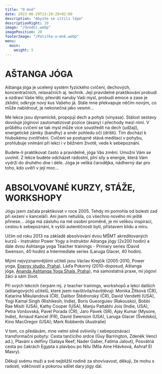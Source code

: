 ```yaml
---
title: "O mně"
date: 2023-06-29T13:29:29+02:00
description: "Abyste se cítili lépe"
descriptionRight: 10
image: "/Úvodní.webp"
imagePosition: 20
footerImage: "/Patička-o-mně.webp"
menu:
  main:
    weight: 5
---
```


# AŠTANGA JÓGA

Aštanga jóga je ucelený systém fyzického cvičení, dechových, koncentračních, relaxačních aj. technik. Její pravidelné praktikování probudí a ozdraví Vaše tělo; převrátí naruby Vaši mysl, probudí emoce a zase je zklidní; odkryje nový kus Vašeho já. Stále mne překvapuje něčím novým, co může nabídnout, je nekonečná jako vesmír...

Mé lekce jsou dynamické, propojují dech a pohyb (vinyasa). Stálost sestavy dovoluje jóginovi zautomatizovat pozice (ásany) i přechody mezi nimi. V průběhu cvičení se tak mysl může více soustředit na dech (udžají), energetické zámky (bandhy) a směr pohledu očí (drišti). Tím dochází k hlubokému zvnitřnění. Cvičení se postupně stává meditací v pohybu, prohlubuje vnímání při lekci i v běžném životě, vede k sebepoznání.

Budete-li praktikovat často a pravidelně, jóga Vás změní. Umožní Vám se uvolnit. Z lekce budete odcházet radostní, plní síly a energie, která Vám vydrží do druhého dne i déle. Jóga je veliká čarodějka, nádherný dar pro toho, kdo uvěří v její moc...

# ABSOLVOVANÉ KURZY, STÁŽE, WORKSHOPY

Jógu jsem začala praktikovat v roce 2005. Tehdy mi pomohla od bolesti zad při sezení v kanceláři. Ani jsem netušila, co všechno nového mi ještě přinese... Jóga má zásluhu na mé osobní proměně, je mi velikou inspirací, cestou k sebepoznání, k vyšší autentičnosti bytí, přístavem klidu a míru.

Učím od roku 2013 na základě absolvování dvou MŠMT akreditovaných kurzů - Instruktor Power Yogy a Instruktor Aštanga jógy (2x200 hodin)
a dále dvou Ashtanga yoga Teacher trainings - Primary series (David Swenson, 40 hodin) a Intermediate series (Laruga Glacer, 40 hodin).

Mými nejvýznamnějšími učiteli jsou Václav Krejčík (2005-2010, Power yoga, [Energy studio, Praha](http://www.energystudio.cz/)), Láďa Pokorný (2010-doposud, Aštanga jóga, [Ánanda Ashtanga Yoga Shala, Praha](http://www.anandashala.cz/)), má samostatná praxe, mí jógoví žáci a sám život.

Při svých lekcích čerpám mj. z teacher trainings, workshopů a lekcí dalších (aštangových) učitelů, které jsem navštívila/navštěvuji: Monika Žítková (ČR), Katarína Mikulandová (ČR), Dalibor Štědronský (ČR), David Vendetti (USA), Yogi Kamal Singh (Rishikesh, Indie), Boris Gueorguiev (Rakousko), Bobbi Rae Misiti (USA), Kathy Cooper (USA), Manju Pattabhi Jois (Indie, USA), Petra Vonšovská, Pavel Porada (ČR), Jaro Pávek (SR), Ajay Kumar (Mysore, Indie), Arnaud Kancel (FR), David Swenson (USA), Laruga Glacer (Švédsko), Kino MacGregor (USA); Mark Robberds (Australie)

V tom, co předávám, mne velmi silně ovlivnily i sebepoznávací transformační pobyty: Cesta tančícího srdce (Guy Barrington, Zdeněk Vencl ad.), Plavání s delfíny (Sataya Reef; Nader Gaber, Fatima Jalout), Posvátná cesta po čakrách Egypta s plavbou po Nilu (Míla Aine Hlávková, Ashraf El Masry).

Děkuji svému muži a své nejbližší rodině za shovívavost, děkuji, že mohu s radostí, vděčností a pokorou sdílet dary jógy dál.
